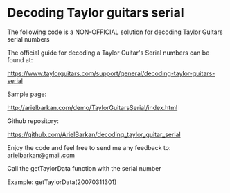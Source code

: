 # Decoding Taylor guitars serial

 The following code is a NON-OFFICIAL solution for decoding Taylor Guitars serial numbers

 The official guide for decoding a Taylor Guitar's Serial numbers can be found at:

 https://www.taylorguitars.com/support/general/decoding-taylor-guitars-serial

 Sample page: 

 http://arielbarkan.com/demo/TaylorGuitarsSerial/index.html

 Github repository: 

 https://github.com/ArielBarkan/decoding_taylor_guitar_serial

 Enjoy the code and feel free to send me any feedback to:  arielbarkan@gmail.com


 Call the getTaylorData function with the serial number

 Example: getTaylorData(20070311301)